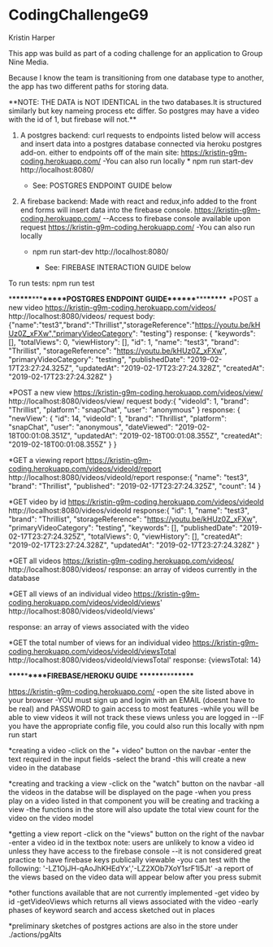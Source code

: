 # CodingChallengeG9

Kristin Harper

This app was build as part of a coding challenge for an application to Group Nine Media.

Because I know the team is transitioning from one database type to another, the app has two different paths for storing data.

\*\*NOTE: THE DATA is NOT IDENTICAL in the two databases.It is structured similarly but key nameing process etc differ. So postgres may have a video with the id of 1, but firebase will not.\*\*

1.  A postgres backend: curl requests to endpoints listed below will access and insert data into a postgres database connected via heroku postgres add-on.
    either to endpoints off of the main site: https://kristin-g9m-coding.herokuapp.com/
    -You can also run locally \* npm run start-dev
    http://localhost:8080/

    * See: POSTGRES ENDPOINT GUIDE below

2.  A firebase backend: Made with react and redux,info added to the front end forms will insert data into the firebase console.
    https://kristin-g9m-coding.herokuapp.com/
    --Access to firebase console available upon request
    https://kristin-g9m-coding.herokuapp.com/
    -You can also run locally

    * npm run start-dev
      http://localhost:8080/

      * See: FIREBASE INTERACTION GUIDE below

To run tests:
npm run test

\***\*\*\*\*\***\*\*\***\*\*\*\*\***POSTGRES ENDPOINT GUIDE\***\*\*\*\*\***\*\*\***\*\*\*\*\***
\*POST
a new video
https://kristin-g9m-coding.herokuapp.com/videos/
http://localhost:8080/videos/
request body:{"name":"test3","brand":"Thrillist","storageReference":"https://youtu.be/kHUz0Z_xFXw","primaryVideoCategory": "testing"}
response: {
"keywords": [],
"totalViews": 0,
"viewHistory": [],
"id": 1,
"name": "test3",
"brand": "Thrillist",
"storageReference": "https://youtu.be/kHUz0Z_xFXw",
"primaryVideoCategory": "testing",
"publishedDate": "2019-02-17T23:27:24.325Z",
"updatedAt": "2019-02-17T23:27:24.328Z",
"createdAt": "2019-02-17T23:27:24.328Z"
}

\*POST
a new view
https://kristin-g9m-coding.herokuapp.com/videos/view/
http://localhost:8080/videos/view/
request body:{ "videoId": 1,
"brand": "Thrillist",
"platform": "snapChat",
"user": "anonymous"
}
response: {
"newView": {
"id": 14,
"videoId": 1,
"brand": "Thrillist",
"platform": "snapChat",
"user": "anonymous",
"dateViewed": "2019-02-18T00:01:08.351Z",
"updatedAt": "2019-02-18T00:01:08.355Z",
"createdAt": "2019-02-18T00:01:08.355Z"
}
}

\*GET
a viewing report
https://kristin-g9m-coding.herokuapp.com/videos/videoId/report
http://localhost:8080/videos/videoId/report
response:{
"name": "test3",
"brand": "Thrillist",
"published": "2019-02-17T23:27:24.325Z",
"count": 14
}

\*GET
video by id
https://kristin-g9m-coding.herokuapp.com/videos/videoId
http://localhost:8080/videos/videoId
response:{
"id": 1,
"name": "test3",
"brand": "Thrillist",
"storageReference": "https://youtu.be/kHUz0Z_xFXw",
"primaryVideoCategory": "testing",
"keywords": [],
"publishedDate": "2019-02-17T23:27:24.325Z",
"totalViews": 0,
"viewHistory": [],
"createdAt": "2019-02-17T23:27:24.328Z",
"updatedAt": "2019-02-17T23:27:24.328Z"
}

\*GET
all videos
https://kristin-g9m-coding.herokuapp.com/videos/
http://localhost:8080/videos/
response: an array of videos currently in the database

\*GET
all views of an individual video
https://kristin-g9m-coding.herokuapp.com/videos/videoId/views'
http://localhost:8080/videos/videoId/views'

response: an array of views associated with the video

\*GET
the total number of views for an individual video
https://kristin-g9m-coding.herokuapp.com/videos/videoId/viewsTotal
http://localhost:8080/videos/videoId/viewsTotal'
response: {viewsTotal: 14}

**\*\*\*\***\***\*\*\*\***FIREBASE/HEROKU GUIDE \***\*\*\*\*\***\*\*\***\*\*\*\*\***

https://kristin-g9m-coding.herokuapp.com/
-open the site listed above in your browser
-YOU must sign up and login with an EMAIL (doesnt have to be real) and PASSWORD
to gain access to most features
-while you will be able to view videos it will not track these views unless you are logged in
--IF you have the appropriate config file, you could also run this locally with npm run start

\*creating a video
-click on the "+ video" button on the navbar
-enter the text required in the input fields
-select the brand
-this will create a new video in the database

\*creating and tracking a view
-click on the "watch" button on the navbar
-all the videos in the databse will be displayed on the page
-when you press play on a video listed in that component you will be creating and tracking a view
-the functions in the store will also update the total view count for the video on the video model

\*getting a view report
-click on the "views" button on the right of the navbar
-enter a video id in the textbox
note: users are unlikely to know a video id unless they have access to the firebase console --it is not considered great practice to have firebase keys publically viewable
-you can test with the following: '-LZ1OjJH-qAoJhKHEdYx','-LZ2XOb7XoY1srF1I5Jt'
-a report of the views based on the video data will appear below after you press submit

\*other functions available that are not currently implemented
-get video by id
-getVideoViews which returns all views associated with the video
-early phases of keyword search and access sketched out in places

\*preliminary sketches of postgres actions are also in the store under ./actions/pgAlts
